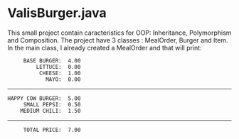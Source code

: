 # ValisBurger.java

This small project contain caracteristics for OOP: Inheritance, Polymorphism and Composition.
The project have 3 classes : MealOrder, Burger and Item.
In the main class, I already created a MealOrder and that will print:

         BASE BURGER:  4.00
             LETTUCE:  0.00
              CHEESE:  1.00
                MAYO:  0.00
------------------------------
    HAPPY COW BURGER:  5.00
         SMALL PEPSI:  0.50
        MEDIUM CHILI:  1.50
------------------------------
         TOTAL PRICE:  7.00

